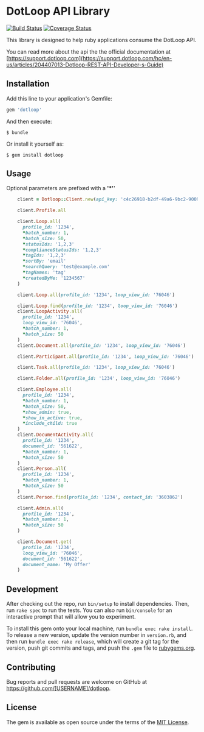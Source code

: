 # DotLoop API Library
[![Build Status](https://travis-ci.org/Loft47/dotloop.svg?branch=master)](https://travis-ci.org/Loft47/dotloop)
[![Coverage Status](https://coveralls.io/repos/github/Loft47/dotloop/badge.svg?branch=master&renew=true)](https://coveralls.io/github/Loft47/dotloop?branch=master)

This library is designed to help ruby applications consume the DotLoop API.

You can read more about the api the the official documentation at [https://support.dotloop.com](https://support.dotloop.com/hc/en-us/articles/204407013-Dotloop-REST-API-Developer-s-Guide)

## Installation

Add this line to your application's Gemfile:

```ruby
gem 'dotloop'
```

And then execute:

    $ bundle

Or install it yourself as:

    $ gem install dotloop

## Usage

Optional parameters are prefixed with a __'*'__'

```ruby
    client = Dotloop::Client.new(api_key: 'c4c26918-b2df-49a6-9bc2-9009274b23a7')

    client.Profile.all                                                      #=> get list of profiles

    client.Loop.all(
      profile_id: '1234',
      *batch_number: 1,
      *batch_size: 50,
      *statusIds: '1,2,3'
      *complianceStatusIds: '1,2,3'
      *tagIds: '1,2,3'
      *sortBy: 'email'
      *searchQuery: 'test@example.com'
      *tagNames: 'tag'
      *createdByMe: '1234567'
    )                                                                       #=> get list of loops

    client.Loop.all(profile_id: '1234', loop_view_id: '76046')              #=> get basic loop information

    client.Loop.find(profile_id: '1234', loop_view_id: '76046')             #=> get loop details
    client.LoopActivity.all(
      profile_id: '1234',
      loop_view_id: '76046',
      *batch_number: 1,
      *batch_size: 50
    )                                                                       #=> get loop activity
    client.Document.all(profile_id: '1234', loop_view_id: '76046')          #=> get loop document list

    client.Participant.all(profile_id: '1234', loop_view_id: '76046')       #=> get a list of loop participants

    client.Task.all(profile_id: '1234', loop_view_id: '76046')              #=> get a list of loop tasks

    client.Folder.all(profile_id: '1234', loop_view_id: '76046')            #=> get a list of folders in a loop

    client.Employee.all(
      profile_id: '1234',
      *batch_number: 1,
      *batch_size: 50,
      *show_admin: true,
      *show_in_active: true,
      *include_child: true
    )                                                                       #=> get a list of users in a profile
    client.DocumentActivity.all(
      profile_id: '1234',
      document_id: '561622',
      *batch_number: 1,
      *batch_size: 50
    )                                                                       #=> get activity details for a document
    client.Person.all(
      profile_id: '1234',
      *batch_number: 1,
      *batch_size: 50
    )                                                                       #=> get list of contacts
    client.Person.find(profile_id: '1234', contact_id: '3603862')           #=> get details for a contact

    client.Admin.all(
      profile_id: '1234',
      *batch_number: 1,
      *batch_size: 50
    )                                                                       #=> get list of admins for a profile

    client.Document.get(
      profile_id: '1234',
      loop_view_id: '76046',
      document_id: '561622',
      document_name: 'My Offer'
    )                                                                       #=> get a PDF document
```

## Development

After checking out the repo, run `bin/setup` to install dependencies. Then, run `rake spec` to run the tests. You can also run `bin/console` for an interactive prompt that will allow you to experiment.

To install this gem onto your local machine, run `bundle exec rake install`. To release a new version, update the version number in `version.rb`, and then run `bundle exec rake release`, which will create a git tag for the version, push git commits and tags, and push the `.gem` file to [rubygems.org](https://rubygems.org).

## Contributing

Bug reports and pull requests are welcome on GitHub at https://github.com/[USERNAME]/dotloop.


## License

The gem is available as open source under the terms of the [MIT License](http://opensource.org/licenses/MIT).
